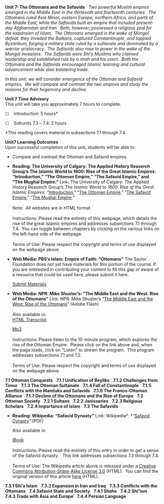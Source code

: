**Unit 7: The Ottomans and the Safavids** <span id="7"></span> 
*Two powerful Muslim empires emerged in the Middle East in the
thirteenth and fourteenth centuries.  The Ottomans ruled Asia Minor,
eastern Europe, northern Africa, and parts of the Middle East, while the
Safavids built an empire that included present-day Afghanistan and
Iran.  Both, however, possessed a religious zeal for the expansion of
Islam.  The Ottomans emerged in the wake of Mongol defeat: they invaded
the Balkans, captured Constantinople, and toppled Byzantium, forging a
military state ruled by a sultanate and dominated by a warrior
aristocracy.  The Safavids also rose to power in the wake of the Mongol
invasions.  The Safavids were Shi’a Muslims who claimed leadership and
established rule by a shah and his court.  Both the Ottomans and the
Safavids encouraged Islamic learning and cultural advancement while also
bolstering trade.*  
  
 *In this unit, we will consider emergence of the Ottoman and Safavid
empires.  We will compare and contrast the two empires and study the
reasons for their hegemony and decline.*

**Unit 7 Time Advisory**  
This unit will take you approximately 7 hours to complete.  
  
☐    Introduction: 5 hours\*

☐    Subunits 7.3 – 7.4: 2 hours

\*This reading covers material in subsections 7.1 through 7.4.

**Unit7 Learning Outcomes**  
Upon successful completion of this unit, students will be able to:  
  
-   Compare and contrast the Ottoman and Safavid empires.

-   **Reading: The University of Calgary: The Applied History Reaserch
    Group’s The Islamic World to 1600: Rise of the Great Islamic
    Empires: “Introduction,” “The Ottoman Empire,” “The Safavid Empire,”
    and “The Mughal Empire.”**
    Link: The University of Calgary: The Applied History Reaserch
    Group’s *The Islamic World to 1600: Rise of the Great Islamic
    Empires:
    “*[Introduction](http://www.ucalgary.ca/applied_history/tutor/islam/empires/),”
    “[The Ottoman
    Empire](http://www.ucalgary.ca/applied_history/tutor/islam/empires/),”
    “[The Safavid
    Empire](http://www.ucalgary.ca/applied_history/tutor/islam/empires/),”
    “[The Mughal
    Empire](https://web.archive.org/web/20130703054454/http://www.ucalgary.ca/applied_history/tutor/islam/empires/).”  
        
     Note:  All websites are in HTML format.  
        
     Instructions: Please read the entirety of this webpage, which
    details the rise of the great Islamic empires and addresses
    subsections 7.1 through 7.4.  You can toggle between chapters by
    clicking on the various links on the left-hand side of the
    webpage.  
        
     Terms of Use: Please respect the copyright and terms of use
    displayed on the webpage above.

-   **Web Media: PBS’s Islam: Empire of Faith: “Ottomans”**
    The Saylor Foundation does not yet have materials for this portion
    of the course. If you are interested in contributing your content to
    fill this gap or aware of a resource that could be used here, please
    submit it here.

    [Submit Materials](/contribute/)

-   **Web Media: NPR: Mike Shuster’s: “The Middle East and the West:
    Rise of the Ottomans”**
    Link: NPR: Mike Shuster’s “[The Middle East and the West: Rise of
    the
    Ottomans](http://www.npr.org/templates/story/story.php?storyId=3857633)”
    (Adobe Flash)  
        
     Also available in:  
     [HTML
    Transcript](http://www.npr.org/templates/transcript/transcript.php?storyId=3857633)  

    [Mp3](http://public.npr.org/anon.npr-mp3/npr/atc/2004/08/20040818_atc_15.mp3?dl=1)  
        
     Instructions: Please listen to the 10-minute program, which
    explores the rise of the Ottoman Empire.  Please click on the link
    above and, when the page loads, click on “Listen” to stream the
    program.  This program addresses subsections 7.1 and 7.2.  
        
     Terms of Use: Please respect the copyright and terms of use
    displayed on the webpage above.

**7.1 Ottoman Conquests** <span id="7.1"></span> 
**7.1.1 Unification of Beyliks** <span id="7.1.1"></span> 
**7.1.2 Challenges from Timur** <span id="7.1.2"></span> 
**7.1.3 The Ottoman Sultanate** <span id="7.1.3"></span> 
**7.1.4 Fall of Constantinople** <span id="7.1.4"></span> 
**7.1.5 Conflicts with the Mamluks and Safavids** <span
id="7.1.5"></span> 
**7.1.6 The Franco-Ottoman Alliance** <span id="7.1.6"></span> 
**7.1.7 Decline of the Ottomans and the Rise of Europe** <span
id="7.1.7"></span> 
**7.2 Ottoman Society** <span id="7.2"></span> 
**7.2.1 Sultans** <span id="7.2.1"></span> 
**7.2.2 Janissaries** <span id="7.2.2"></span> 
**7.2.3 Religious Scholars** <span id="7.2.3"></span> 
**7.2.4 Importance of Islam** <span id="7.2.4"></span> 
**7.3 The Safavids** <span id="7.3"></span> 
-   **Reading: Wikipedia: “Safavid Dynasty”**
    Link: Wikipedia*: *“[Safavid
    Dynasty](http://www.saylor.org/site/wp-content/uploads/2011/08/HIST351-7.3-Safavid-Dynasty.pdf)”
    (PDF)  
      
     Also available in:  

    [iBook](http://www.saylor.org/site/wp-content/uploads/2011/08/HIST351-7.3-Safavid-Dynasty-Wikipedia.epub)  
        
     Instructions: Please read the entirety of this entry in order to
    get a sense of the Safavid dynasty.   This link addresses
    subsections 7.3 through 7.4.  
        
     Terms of Use: The Wikipedia article above is released under a
    [Creative Commons Attribution-Share-Alike License
    3.0](http://creativecommons.org/licenses/by-sa/3.0/) (HTML).  You
    can find the original version of this article
    [here](http://en.wikipedia.org/wiki/Safavid_dynasty) (HTML).

**7.3.1 Shi’a Islam** <span id="7.3.1"></span> 
**7.3.2 Expansion in Iran and Iraq** <span id="7.3.2"></span> 
**7.3.3 Conflicts with the Ottomans** <span id="7.3.3"></span> 
**7.4 Safavid State and Society** <span id="7.4"></span> 
**7.4.1 Shahs** <span id="7.4.1"></span> 
**7.4.2 Shi’ism** <span id="7.4.2"></span> 
**7.4.3 Trade with Asia and Europe** <span id="7.4.3"></span> 
**7.4.4 Persian Language** <span id="7.4.4"></span> 
